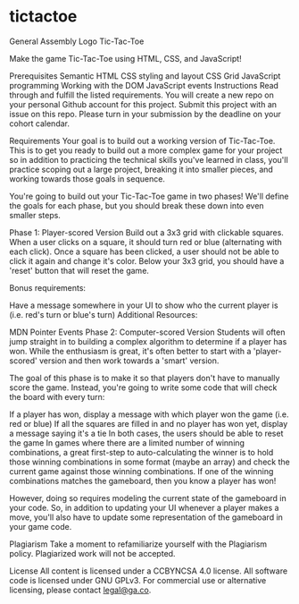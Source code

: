 # tictactoe

General Assembly Logo
Tic-Tac-Toe

Make the game Tic-Tac-Toe using HTML, CSS, and JavaScript!

Prerequisites
Semantic HTML
CSS styling and layout
CSS Grid
JavaScript programming
Working with the DOM
JavaScript events
Instructions
Read through and fulfill the listed requirements.
You will create a new repo on your personal Github account for this project.
Submit this project with an issue on this repo.
Please turn in your submission by the deadline on your cohort calendar.

Requirements
Your goal is to build out a working version of Tic-Tac-Toe. This is to get you ready to build out a more complex game for your project so in addition to practicing the technical skills you've learned in class, you'll practice scoping out a large project, breaking it into smaller pieces, and working towards those goals in sequence.

You're going to build out your Tic-Tac-Toe game in two phases! We'll define the goals for each phase, but you should break these down into even smaller steps.

Phase 1: Player-scored Version
Build out a 3x3 grid with clickable squares. When a user clicks on a square, it should turn red or blue (alternating with each click). Once a square has been clicked, a user should not be able to click it again and change it's color. Below your 3x3 grid, you should have a 'reset' button that will reset the game.

Bonus requirements:

Have a message somewhere in your UI to show who the current player is (i.e. red's turn or blue's turn)
Additional Resources:

MDN Pointer Events
Phase 2: Computer-scored Version
Students will often jump straight in to building a complex algorithm to determine if a player has won. While the enthusiasm is great, it's often better to start with a 'player-scored' version and then work towards a 'smart' version.

The goal of this phase is to make it so that players don't have to manually score the game. Instead, you're going to write some code that will check the board with every turn:

If a player has won, display a message with which player won the game (i.e. red or blue)
If all the squares are filled in and no player has won yet, display a message saying it's a tie
In both cases, the users should be able to reset the game
In games where there are a limited number of winning combinations, a great first-step to auto-calculating the winner is to hold those winning combinations in some format (maybe an array) and check the current game against those winning combinations. If one of the winning combinations matches the gameboard, then you know a player has won!

However, doing so requires modeling the current state of the gameboard in your code. So, in addition to updating your UI whenever a player makes a move, you'll also have to update some representation of the gameboard in your game code.

Plagiarism
Take a moment to refamiliarize yourself with the Plagiarism policy. Plagiarized work will not be accepted.

License
All content is licensed under a CC­BY­NC­SA 4.0 license.
All software code is licensed under GNU GPLv3. For commercial use or alternative licensing, please contact legal@ga.co.